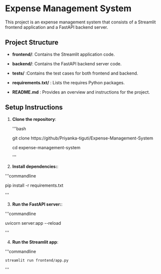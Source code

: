 # Expense Management System

This project is an expense management system that consists of a Streamlit frontend application and a FastAPI backend server.


## Project Structure

- **frontend/**: Contains the Streamlit application code.

- **backend/**: Contains the FastAPI backend server code.

- **tests/** :Contains the test cases for both frontend and backend.

- **requirements.txt/** : Lists the requires Python packages.

- **README.md** : Provides an overview and instructions for the project.


## Setup Instructions 

1. **Clone the repository**:

   '''bash

    git clone https://github/Priyanka-tiguti/Expense-Management-System

    cd expense-management-system 
   
   '''

2. **Install dependencies:**:

'''commandline

   pip install -r requirements.txt

'''

3. **Run the FastAPI server:**:

'''commandline

   uvicorn server:app --reload

'''

4. **Run the Streamlit app**:

'''commandline

    streamlit run frontend/app.py

'''
